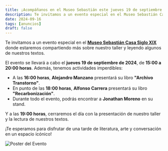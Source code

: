 ```yaml
---
title: ¡Acompáñanos en el Museo Sebastián este jueves 19 de septiembre!
description: Te invitamos a un evento especial en el Museo Sebastián Casa Siglo XIX donde estaremos compartiendo más sobre nuestro taller y leyendo algunos de nuestros textos.
date: 2024-09-16
tags: [anuncios] 
draft: false
---
```


Te invitamos a un evento especial en el [**Museo Sebastián Casa Siglo XIX**](https://maps.app.goo.gl/5xinBMEzBwXgYPRN7) donde estaremos compartiendo más sobre nuestro taller y leyendo algunos de nuestros textos.

El evento se llevará a cabo el **jueves 19 de septiembre de 2024**, de **15:00 a 20:00 horas**. Además, tenemos actividades imperdibles:

- A las **16:00 horas**, **Alejandro Manzano** presentará su libro **"Archivo Transtorno"**.
- En punto de las **18:00 horas**, **Alfonso Carrera** presentará su libro **"Recarbonización"**.
- Durante todo el evento, podrás encontrar a **Jonathan Moreno** en su stand.

Y a las **19:00 horas**, cerraremos el día con la presentación de nuestro taller y la lectura de nuestros textos.

¡Te esperamos para disfrutar de una tarde de literatura, arte y conversación en un espacio icónico!

![Poster del Evento](/images/posts/evento-19-sep-24.jpeg)
